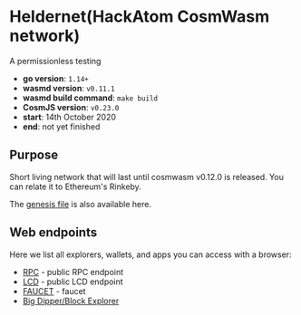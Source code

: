 # Heldernet(HackAtom CosmWasm network)

A permissionless testing 

- **go version**: `1.14+`
- **wasmd version**: `v0.11.1`
- **wasmd build command**: `make build`
- **CosmJS version**: `v0.23.0`
- **start**: 14th October 2020
- **end**: not yet finished

## Purpose

Short living network that will last until cosmwasm v0.12.0 is released.
You can relate it to Ethereum's Rinkeby.

The [genesis file](./config/genesis.json) is also available here.

## Web endpoints

Here we list all explorers, wallets, and apps you can access with a browser:

* [RPC](https://rpc.coralnet.cosmwasm.com) - public RPC endpoint
* [LCD](https://lcd.heldernet.cosmwasm.com) - public LCD endpoint
* [FAUCET](https://faucet.heldernet.cosmwasm.com) - faucet
* [Big Dipper/Block Explorer](https://bigdipper.heldernet.cosmwasm.com)
